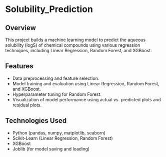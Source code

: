 # Solubility_Prediction
## Overview

This project builds a machine learning model to predict the aqueous solubility (logS) of chemical compounds using various regression techniques, including Linear Regression, Random Forest, and XGBoost.

## Features

- Data preprocessing and feature selection.
- Model training and evaluation using Linear Regression, Random Forest, and XGBoost.
- Hyperparameter tuning for Random Forest.
- Visualization of model performance using actual vs. predicted plots and residual plots.

## Technologies Used

- Python (pandas, numpy, matplotlib, seaborn)
- Scikit-Learn (Linear Regression, Random Forest)
- XGBoost
- Joblib (for model saving and loading)
